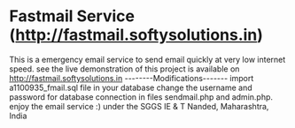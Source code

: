 Fastmail Service (http://fastmail.softysolutions.in)
========

This is a emergency email service to send email quickly at very low internet speed.
see the live demonstration of this project is available on http://fastmail.softysolutions.in
--------Modifications-------
import a1100935_fmail.sql file in your database
change the username and password for database connection in files sendmail.php and admin.php.
enjoy the email service :)
under the SGGS IE & T Nanded, Maharashtra, India
